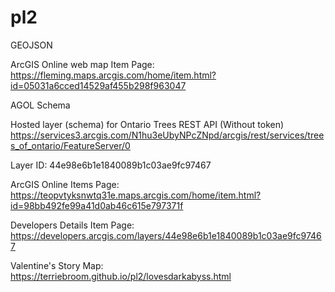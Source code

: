 # pl2
GEOJSON

ArcGIS Online web map Item Page:
https://fleming.maps.arcgis.com/home/item.html?id=05031a6cced14529af455b298f963047

AGOL Schema

Hosted layer (schema) for Ontario Trees REST API (Without token)
https://services3.arcgis.com/N1hu3eUbyNPcZNpd/arcgis/rest/services/trees_of_ontario/FeatureServer/0

Layer ID:
44e98e6b1e1840089b1c03ae9fc97467

ArcGIS Online Items Page:
https://teopvtyksnwtq31e.maps.arcgis.com/home/item.html?id=98bb492fe99a41d0ab46c615e797371f

Developers Details Item Page:
https://developers.arcgis.com/layers/44e98e6b1e1840089b1c03ae9fc97467

Valentine's Story Map:
https://terriebroom.github.io/pl2/lovesdarkabyss.html
